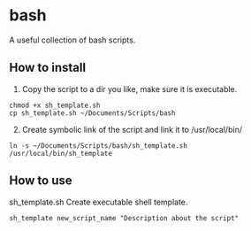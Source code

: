 # bash
A useful collection of bash scripts.

How to install
--------------
  1. Copy the script to a dir you like, make sure it is executable.
```
chmod +x sh_template.sh
cp sh_template.sh ~/Documents/Scripts/bash
```
      
  2. Create symbolic link of the script and link it to /usr/local/bin/
```
ln -s ~/Documents/Scripts/bash/sh_template.sh /usr/local/bin/sh_template
```


How to use
----------
sh_template.sh
  Create executable shell template.
```
sh_template new_script_name "Description about the script"
```



